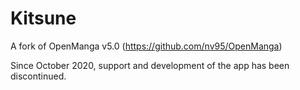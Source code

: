 # Kitsune

A fork of OpenManga v5.0 (https://github.com/nv95/OpenManga)

Since October 2020, support and development of the app has been discontinued.
